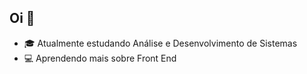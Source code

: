 ## Oi 👋


 - 🎓 Atualmente estudando Análise e Desenvolvimento de Sistemas
 - 💻 Aprendendo mais sobre Front End


